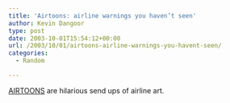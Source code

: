 ```yaml
---
title: 'Airtoons: airline warnings you haven’t seen'
author: Kevin Dangoor
type: post
date: 2003-10-01T15:54:12+00:00
url: /2003/10/01/airtoons-airline-warnings-you-havent-seen/
categories:
  - Random

---
```

[AIRTOONS][1] are hilarious send ups of airline art.

 [1]: http://www.airtoons.com/home.php "AIRTOONS"